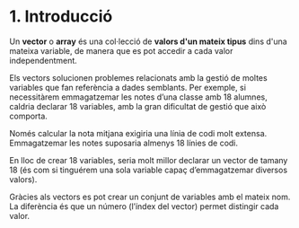 # 1. Introducció

Un **vector** o **array** és una col·lecció de **valors d'un mateix tipus** dins d'una mateixa variable, de manera que es pot accedir a cada valor independentment.

Els vectors solucionen problemes relacionats amb la gestió de moltes variables que fan referència a dades semblants.
Per exemple, si necessitàrem emmagatzemar les notes d’una classe amb 18 alumnes, caldria declarar 18 variables, amb la gran dificultat de gestió que això comporta.

Només calcular la nota mitjana exigiria una línia de codi molt extensa. Emmagatzemar les notes suposaria almenys 18 línies de codi.

En lloc de crear 18 variables, seria molt millor declarar un vector de tamany 18 (és com si tinguérem una sola variable capaç d’emmagatzemar diversos valors).

Gràcies als vectors es pot crear un conjunt de variables amb el mateix nom. La diferència és que un número (l’índex del vector) permet distingir cada valor.
